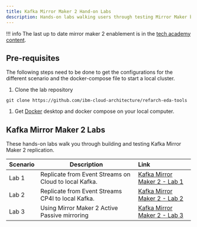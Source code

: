 ```yaml
---
title: Kafka Mirror Maker 2 Hand-on Labs
description: Hands-on labs walking users through testing Mirror Maker based replication
---
```


!!! info
    The last up to date mirror maker 2 enablement is in the [tech academy content](https://ibm-cloud-architecture.github.io/eda-tech-academy/getting-started/mm2/).
## Pre-requisites

The following steps need to be done to get the configurations for the different scenario and the docker-compose file to start a local cluster.

1. Clone the lab repository

 ```shell
 git clone https://github.com/ibm-cloud-architecture/refarch-eda-tools
 ```
1. Get [Docker](https://docs.docker.com/) desktop and docker compose on your local computer.

## Kafka Mirror Maker 2 Labs

These hands-on labs walk you through building and testing Kafka Mirror Maker 2 replication.

| Scenario                           | Description         | Link        |
| --------------------------------| ------------------  |:----------- |
| Lab 1 | Replicate from Event Streams on Cloud to local Kafka. | [Kafka Mirror Maker 2 - Lab 1](./lab-1/) |
| Lab 2 | Replicate from Event Streams CP4I to local Kafka. | [Kafka Mirror Maker 2 - Lab 2](./lab-2/) |
| Lab 3 | Using Mirror Maker 2 Active Passive mirroring | [Kafka Mirror Maker 2 - Lab 3](./lab-3/) |



